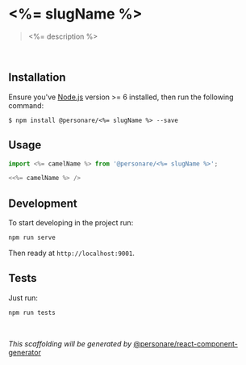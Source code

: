 # <%= slugName %>

> <%= description %>

<br />

## Installation

Ensure you've [Node.js](https://nodejs.org) version >= 6 installed, then run the following command:

```
$ npm install @personare/<%= slugName %> --save
```

## Usage
```js
import <%= camelName %> from '@personare/<%= slugName %>';

<<%= camelName %> />
```

## Development

To start developing in the project run:

```bash
npm run serve
```

Then ready at `http://localhost:9001`.

## Tests

Just run:

```bash
npm run tests
```

<br />

*This scaffolding will be generated by* [@personare/react-component-generator](https://github.com/Personare/react-component-generator)
